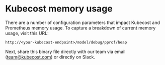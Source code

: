 # Kubecost memory usage

There are a number of configuration parameters that impact Kubecost and Prometheus memory usage. To capture a breakdown of current memory usage, visit this URL:

```text
http://<your-kubecost-endpoint>/model/debug/pprof/heap
```

Next, share this binary file directly with our team via email \(team@kubecost.com\) or directly on Slack.


